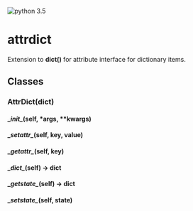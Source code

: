 ![python 3.5](https://img.shields.io/badge/python-3.5-blue.svg "python 3.5")

# attrdict

Extension to **dict()** for attribute interface for dictionary items.

## Classes

### AttrDict(dict)

#### \__init\__(self, *args, **kwargs)
#### \__setattr\__(self, key, value)
#### \__getattr\__(self, key)
#### \__dict\__(self) -> dict
#### \__getstate\__(self) -> dict
#### \__setstate\__(self, state)
